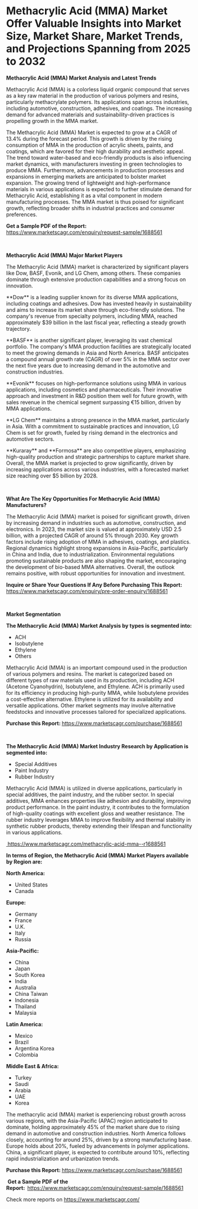 <p><h1>Methacrylic Acid (MMA) Market Offer Valuable Insights into Market Size, Market Share, Market Trends, and Projections Spanning from 2025 to 2032</h1></p><p><strong>Methacrylic Acid (MMA) Market Analysis and Latest Trends</strong></p>
<p><p>Methacrylic Acid (MMA) is a colorless liquid organic compound that serves as a key raw material in the production of various polymers and resins, particularly methacrylate polymers. Its applications span across industries, including automotive, construction, adhesives, and coatings. The increasing demand for advanced materials and sustainability-driven practices is propelling growth in the MMA market.</p><p>The Methacrylic Acid (MMA) Market is expected to grow at a CAGR of 13.4% during the forecast period. This growth is driven by the rising consumption of MMA in the production of acrylic sheets, paints, and coatings, which are favored for their high durability and aesthetic appeal. The trend toward water-based and eco-friendly products is also influencing market dynamics, with manufacturers investing in green technologies to produce MMA. Furthermore, advancements in production processes and expansions in emerging markets are anticipated to bolster market expansion. The growing trend of lightweight and high-performance materials in various applications is expected to further stimulate demand for Methacrylic Acid, establishing it as a vital component in modern manufacturing processes. The MMA market is thus poised for significant growth, reflecting broader shifts in industrial practices and consumer preferences.</p></p>
<p><strong>Get a Sample PDF of the Report:&nbsp;</strong> <a href="https://www.marketscagr.com/enquiry/request-sample/1688561?utm_campaign=3215&utm_medium=2&utm_source=Github&utm_content=ia&utm_term=26032025&utm_id=methacrylic-acid-mma">https://www.marketscagr.com/enquiry/request-sample/1688561</a></p>
<p>&nbsp;</p>
<p><strong>Methacrylic Acid (MMA) Major Market Players</strong></p>
<p><p>The Methacrylic Acid (MMA) market is characterized by significant players like Dow, BASF, Evonik, and LG Chem, among others. These companies dominate through extensive production capabilities and a strong focus on innovation.</p><p>**Dow** is a leading supplier known for its diverse MMA applications, including coatings and adhesives. Dow has invested heavily in sustainability and aims to increase its market share through eco-friendly solutions. The company's revenue from specialty polymers, including MMA, reached approximately $39 billion in the last fiscal year, reflecting a steady growth trajectory.</p><p>**BASF** is another significant player, leveraging its vast chemical portfolio. The company's MMA production facilities are strategically located to meet the growing demands in Asia and North America. BASF anticipates a compound annual growth rate (CAGR) of over 5% in the MMA sector over the next five years due to increasing demand in the automotive and construction industries.</p><p>**Evonik** focuses on high-performance solutions using MMA in various applications, including cosmetics and pharmaceuticals. Their innovative approach and investment in R&D position them well for future growth, with sales revenue in the chemical segment surpassing €15 billion, driven by MMA applications.</p><p>**LG Chem** maintains a strong presence in the MMA market, particularly in Asia. With a commitment to sustainable practices and innovation, LG Chem is set for growth, fueled by rising demand in the electronics and automotive sectors.</p><p>**Kuraray** and **Formosa** are also competitive players, emphasizing high-quality production and strategic partnerships to capture market share. Overall, the MMA market is projected to grow significantly, driven by increasing applications across various industries, with a forecasted market size reaching over $5 billion by 2028.</p></p>
<p>&nbsp;</p>
<p><strong>What Are The Key Opportunities For Methacrylic Acid (MMA) Manufacturers?</strong></p>
<p><p>The Methacrylic Acid (MMA) market is poised for significant growth, driven by increasing demand in industries such as automotive, construction, and electronics. In 2023, the market size is valued at approximately USD 2.5 billion, with a projected CAGR of around 5% through 2030. Key growth factors include rising adoption of MMA in adhesives, coatings, and plastics. Regional dynamics highlight strong expansions in Asia-Pacific, particularly in China and India, due to industrialization. Environmental regulations promoting sustainable products are also shaping the market, encouraging the development of bio-based MMA alternatives. Overall, the outlook remains positive, with robust opportunities for innovation and investment.</p></p>
<p><strong>Inquire or Share Your Questions If Any Before Purchasing This Report:</strong> <a href="https://www.marketscagr.com/enquiry/pre-order-enquiry/1688561?utm_campaign=3215&utm_medium=2&utm_source=Github&utm_content=ia&utm_term=26032025&utm_id=methacrylic-acid-mma">https://www.marketscagr.com/enquiry/pre-order-enquiry/1688561</a></p>
<p>&nbsp;</p>
<p><strong>Market Segmentation</strong></p>
<p><strong>The Methacrylic Acid (MMA) Market Analysis by types is segmented into:</strong></p>
<p><ul><li>ACH</li><li>Isobutylene</li><li>Ethylene</li><li>Others</li></ul></p>
<p><p>Methacrylic Acid (MMA) is an important compound used in the production of various polymers and resins. The market is categorized based on different types of raw materials used in its production, including ACH (Acetone Cyanohydrin), Isobutylene, and Ethylene. ACH is primarily used for its efficiency in producing high-purity MMA, while Isobutylene provides a cost-effective alternative. Ethylene is utilized for its availability and versatile applications. Other market segments may involve alternative feedstocks and innovative processes tailored for specialized applications.</p></p>
<p><strong>Purchase this Report:&nbsp;</strong><a href="https://www.marketscagr.com/purchase/1688561?utm_campaign=3215&utm_medium=2&utm_source=Github&utm_content=ia&utm_term=26032025&utm_id=methacrylic-acid-mma">https://www.marketscagr.com/purchase/1688561</a></p>
<p>&nbsp;</p>
<p><strong>The Methacrylic Acid (MMA) Market Industry Research by Application is segmented into:</strong></p>
<p><ul><li>Special Additives</li><li>Paint Industry</li><li>Rubber Industry</li></ul></p>
<p><p>Methacrylic Acid (MMA) is utilized in diverse applications, particularly in special additives, the paint industry, and the rubber sector. In special additives, MMA enhances properties like adhesion and durability, improving product performance. In the paint industry, it contributes to the formulation of high-quality coatings with excellent gloss and weather resistance. The rubber industry leverages MMA to improve flexibility and thermal stability in synthetic rubber products, thereby extending their lifespan and functionality in various applications.</p></p>
<p><a href="https://www.marketscagr.com/methacrylic-acid-mma--r1688561?utm_campaign=3215&utm_medium=2&utm_source=Github&utm_content=ia&utm_term=26032025&utm_id=methacrylic-acid-mma">&nbsp;https://www.marketscagr.com/methacrylic-acid-mma--r1688561</a></p>
<p><strong>In terms of Region, the Methacrylic Acid (MMA) Market Players available by Region are:</strong></p>
<p>
    <p> <strong> North America: </strong>
        <ul>
            <li>United States</li>
            <li>Canada</li>
        </ul>
        </p> 
    <p> <strong> Europe: </strong>
        <ul>
            <li>Germany</li>
            <li>France</li>
            <li>U.K.</li>
            <li>Italy</li>
            <li>Russia</li>
        </ul>
        </p> 
    <p> <strong> Asia-Pacific: </strong>
        <ul>
            <li>China</li>
            <li>Japan</li>
            <li>South Korea</li>
            <li>India</li>
            <li>Australia</li>
            <li>China Taiwan</li>
            <li>Indonesia</li>
            <li>Thailand</li>
            <li>Malaysia</li>
        </ul>
        </p> 
    <p> <strong> Latin America: </strong>
        <ul>
            <li>Mexico</li>
            <li>Brazil</li>
            <li>Argentina Korea</li>
            <li>Colombia</li>
        </ul>
        </p> 
    <p> <strong> Middle East & Africa: </strong>
        <ul>
            <li>Turkey</li>
            <li>Saudi</li>
            <li>Arabia</li>
            <li>UAE</li>
            <li>Korea</li>
        </ul>
    </p>
    </p>
<p><p>The methacrylic acid (MMA) market is experiencing robust growth across various regions, with the Asia-Pacific (APAC) region anticipated to dominate, holding approximately 45% of the market share due to rising demand in automotive and construction industries. North America follows closely, accounting for around 25%, driven by a strong manufacturing base. Europe holds about 20%, fueled by advancements in polymer applications. China, a significant player, is expected to contribute around 10%, reflecting rapid industrialization and urbanization trends.</p></p>
<p><strong>Purchase this Report: </strong><a href="https://www.marketscagr.com/purchase/1688561?utm_campaign=3215&utm_medium=2&utm_source=Github&utm_content=ia&utm_term=26032025&utm_id=methacrylic-acid-mma">https://www.marketscagr.com/purchase/1688561</a></p>
<p>&nbsp;<strong>Get a Sample PDF of the Report:&nbsp;&nbsp;</strong><a href="https://www.marketscagr.com/enquiry/request-sample/1688561?utm_campaign=3215&utm_medium=2&utm_source=Github&utm_content=ia&utm_term=26032025&utm_id=methacrylic-acid-mma">https://www.marketscagr.com/enquiry/request-sample/1688561</a></p>
<p><strong></strong></p>
<p>Check more reports on <a href="https://www.marketscagr.com/?utm_campaign=3215&utm_medium=2&utm_source=Github&utm_content=ia&utm_term=26032025&utm_id=methacrylic-acid-mma">https://www.marketscagr.com/</a></p>